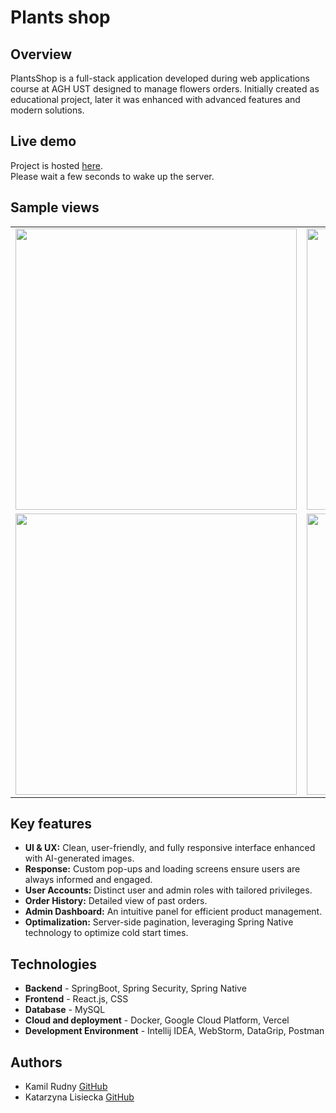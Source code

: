 # Plants shop

## Overview

PlantsShop is a full-stack application developed during web applications course at AGH UST designed to manage flowers orders. Initially created as educational project,
later it was enhanced with advanced features and modern solutions. 

## Live demo 

Project is hosted [here](https://dot-plants-shop.vercel.app/). <br>
Please wait a few seconds to wake up the server. 

## Sample views 

<table>
  <tr>
    <td><img src="https://github.com/user-attachments/assets/1dc3e181-04f4-40c3-a5e2-1378d6e510da" width="450"></td>
    <td><img src="https://github.com/user-attachments/assets/047b4481-3abd-4733-a174-edd056d7fea1" width="450"></td>
    <td><img src="https://github.com/user-attachments/assets/260343bb-92c3-4fb1-975f-490f7ec21c90" width="400"></td>
  </tr>
  <tr>
    <td><img src="https://github.com/user-attachments/assets/bd62e1d3-1396-4f73-bdd6-8e7145772300" width="450"></td>
    <td><img src="https://github.com/user-attachments/assets/72c9fe67-3f42-4a4d-806f-d3d53cd15bb4" width="450"></td>
  <td><img src="https://github.com/user-attachments/assets/7fd9a5da-5e78-4a48-a869-9f8844e999f8" width="450"></td>
  </tr>
</table>


## Key features

- **UI & UX:** Clean, user-friendly, and fully responsive interface enhanced with AI-generated images.
- **Response:** Custom pop-ups and loading screens ensure users are always informed and engaged.
- **User Accounts:** Distinct user and admin roles with tailored privileges.
- **Order History:** Detailed view of past orders.
- **Admin Dashboard:** An intuitive panel for efficient product management.
- **Optimalization:** Server-side pagination, leveraging Spring Native technology to optimize cold start times.

  
## Technologies

- **Backend** - SpringBoot, Spring Security, Spring Native
- **Frontend** - React.js, CSS
- **Database** - MySQL
- **Cloud and deployment** - Docker, Google Cloud Platform, Vercel
- **Development Environment** - Intellij IDEA, WebStorm, DataGrip, Postman  

## Authors 

- Kamil Rudny [GitHub](https://github.com/krudny)
- Katarzyna Lisiecka [GitHub](https://github.com/lisieckaK00)
